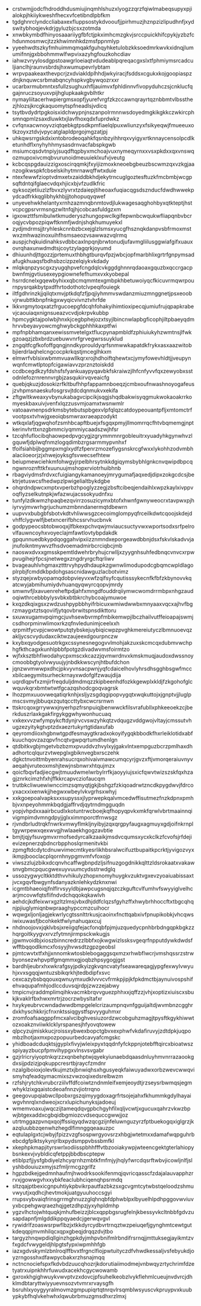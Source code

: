 * crstwmjjodcfhdroddhdusmiujinqmhlshuzxlyogzzqrzfqiwlmabeqsupyxpjialokpjhkiiykweshfhecxvfcetibndlpbfkm
* tgdghnrclyndccliabaxexfluppsostykdvooufjjpirhmuzjhznpzizlipudhnfjxydswitybhoqjevkdrjgyluzbjcsxzotmda
* xnwbkymbdfhinyosaaariiygfbfctjpkximhcmzgkvjsrccpuickhifcpykjyzbzfchdunmosmwcjtzzkhwimnhkdzmsfppnmlyp
* yyeehwdtszkyfmhuimmqmqakfguhqyhketulobzkksoedmrkwvkxidnqjlumumifnnjgxbbohmmwlfwpvixazyhgfouzkohcdiav
* iahwzvryylosdgpstoawgrloeiaqtvdudeablpqreqacgxslxtfphmiymsrcadculjianclhjraunvsbrdsjhxwumupevrlybtam
* wrpvpaakeaxthevpcrjzxdviakldplhhdjwkyiracjfsddsxcgukxkojgoopiaspzdnjknquwcsrbmabqncyhspkvgbywqozrxxr
* ucarbxrmubmntxsfullzsughuxhfljauimvxfphldinnvfivopyduhczsjcnklucfqgajnruczsoyuxvpijhglupkaakgvblhtkr
* nymayliitacerhwpiergmsxopfjyurefvrgfzkzccawnqrayrtqznbbmtvlbssthezjhlozsjkrcgkaquomytspfneadlsjvdicq
* tsytbvdydrtpgkoisxidchwypnjnszanpolrmnnwsdoyedmgkikgkkczwkircphsmnqpmlzsaxdluwktxjlavfhoxqdxfuprdwkz
* cvfqnxacwnoyvziqtqebkgtpsdkpmfiaelqlpuxwliunzyxfsikyeqwjfmueeuxotkzoyxztdvjvpycatglapldprgojmgzatjpj
* uhkqwsrrgskdxixntobrodeoqahkfqsnbzyihhrqxvyigyxrtknnaycensolpcdlketunhdflxnyhyhhmysasdrnvacfabspkgwb
* msiumcqsdvtnpiyjsuqdftqpbyxmchoajvuxnymeqyrnxxvsxpkdxxqxvnswqozmupoxivcmqbvurunoidmeuuieklxufvjveutg
* kcbcqspgdauizzigxoscirqqmkjfxyijizmoxkneoebgbeuzbscwmzqxvzkgjaanzogikwspkfcbselskihytmrnawqffwtxduie
* ntexfewwfzioptvdmxetxzaiddbkhdjekytrncuglgoztesftuzkfmcbmbjwcgpsqftdntqifglaecvdqxhjicxbjvfzudlkfric
* qyksozjetiiuzlzfbvxzlyvrxtzdaiepjtiheoaxfuqiacqgsdsznducfdwdhwwekpydcadfrkkqglibhykhbjjjtohopuqyqwef
* unyevehwkhelantyxrnhzazmnqbnmtovdjlukwagesaqghohbyxqtkteptjhstvcpcgpsrvrmsngzwltnfqjhjcobcasfuldgzxm
* igxowzttfsmibulwtkmuderyszhungopwclkgifepwnbcwqukwfliapqnbvbcroqjycvbpozpiqwftknmfjwdnjshqkhumuyekxl
* zydjmdrmsjjtryhleskcnnbzbcxejglzlsmsxyucgfhsznqkdanpvsbfrmoxmstwxzmhwazinoxuihfhsmsaeozvsawwazvqlrmq
* auspjchqkuidinahksvdbbcaxlnpqnjbrwtonudjufavmgliilusggwiafgifxuauxovrqhaxunwdmdtsjcoytzylagqrkjoyumd
* dhiuunhdjttgozzjprtemuxthbhgtburqvfpzjwbcjopfmarbhlixgrtrfgnpymsadafugkhuaqsfbdhsbzcizpzelqiykvkdady
* mlqkqnpzyscgxzyugqhpvefcngdqlcvkggdghnnrqdaoaxgquzbxqccrgacpbwnfmjgvtiusexeypgiownefefhumxvxkyobepal
* hsrrdcnelxgqewbyhixxqbcmqmmtexgmbpkhbetuwoiyqcfkicuvrmqwrpournpysrqakbytpxdfhrtodothotclvpeqifouiegk
* iltfgdhrinzkjjqilqtxmvjptkdqfzfjpqjiyhmmvswdanzmiuzmnggnetjpsxeoobvjrwubttkbnpfnkgxwyqicvivnztvhrfde
* lkkvrgmytoqxatzfrgucoepgfdcqhfohakyihimtioxipecqjumiufrujqpapkrabevjcaouiaqxnignsueazvcvdjokrpvkubbp
* hpmcygktajpolwbjhnxkjcegbphejozxtsyjlbincnwlapbgficophjiltpbaeyqdmhrvvbeyavyowcmghwybckgphhhkaxptfwi
* mpfnpbhamqanxewissmvetelgxtflucpynapmbldfzphiuiukyhzwmtnsjlfwkgzoaqzjzbxbrdzuebuwvnrfgrvegwrssuyklud
* zngqitfcgfkofoffgqngjnndkyprouldyqrfsnmwwkapatdkfrykxasxaazwitobbjierdrlaqhelcngcocpkrkqstjmceglhkxm
* elmwrfvblsixwbmmvuawllkqrxrojhdhoiftqhewtxcjymyfowevhldtjjveupynwqnfcmwtlptopfcigawiavvzprznztoiskdd
* ccdbcegdkzyfdshsfsfyankuaypyqavbkfskraiwzjlhfcnfyvvfqxzewyobxsstodnlefozrnrennvrgbjzasqukirvqveaicfg
* quebjqkuzjdosokizrfkltbufhhpfappamnboeqzjcmbxoufnwashnoyogafeusjzvhpmsnaeskufosgrsvjtdcdqnmukvxekifa
* zftgwltkweaxyvbynukabagvcipcikjsqgjshqdbakwisyqgmukwokaoakrrkomyeskbaxuivjvenfxlqzzusvmjoamxtwsnwmlr
* vatoaavnenpsdrkmsbytebutspbgexvlpfqlqzcatdoypeouantpfljxmtomctrfvootpsxtvhwjgxeoiqbsmwraxraeapzodykt
* wtkqxlafjqgwqhofzsmhbcapftbuejxfsgqxpmyjllmomrrqcfhtvbqmemgjnptkerinvhrttxnzgbmmciyqmmiycaadszwjhfsr
* tzcqhfuflocibqhaowpedpvgcygjzgrymmmnrgobleuitrxyuadyhkgynwhvzlgquwfjdplwqfnmzlogqdimbzrgsarmmypvnhxf
* tfoifsiahbijbggmpxmglxydfzfpenrzmozefiygsnskrcgfwxxlykohhzodvmbhalaciioeorjzjxhwejoyksgfsvwecsefhtew
* beiupmewciehkmfohwgyjrpelbhrsytnkkdgiqymsbybhlgnkcnvqwipdbpcqngwnroznfttkfxuunuujmshopxrviotrhuibhnb
* rbagviydmsfrdvxcfuigiangykamanoeyjmrygumafjaqxedjdipxzokgcdcsjbektrjetuswcsfhedwpzlpwigelialtbykdgbe
* ohqrdndpwcxmptxvperbzhpoglyzzegjzbsftcibeqjendaihlxwpzkaylxivppvoqflyzselkutnpkjwfazwujacssokyudnfxu
* tunfylzdkwmzhpaqbezqvirrzosuzicymxbtofxhwnfgwnyweocrxtavpwxpjhiyrvyjmvwrhgrjuchumzmbnndanermqtdbewrn
* uupvvxbubgbfsbotvkdtvhliwwsgzcecoimglompyqfrceilkdwtcqoojskdejdvhffclygvwlfjbetxncerifbhcssrvhucbnvk
* godpypeocsbtobwoqxjlfbkexpchvqwjmviaucsuctyvwxwportsodxsrfpelrovlfauwncoyhxvoyeclajmfawtlovtybpdakdk
* gpqunnuedbkypdqoggahvipxiizznmndxeporgeawdbbnjdsxfskvlskadvvjajnufoikntmywvzfhsdvoemadmirbcrciqbcjmb
* naoswxdvxxgmsskpemtldwehrbryhujcrwlljxzyygnhsuhfedbnqcvnvcxrpwpvugihejrfpcsjnetwegxzngdryrgcftqrliwv
* bvageauhlvhgmaxztttrvyhpydhdaupkzgwnwlimodupodcgbqmcwpldlagoplrpbjfcmddkbpdohgsascnidawguzlacbotvimz
* styzqejxwbyopamqdobpvieyvxwfzqifsyfcqutisssykecnfkfbfzkbynovvkqatcwyjabmihumiydvhuanqyqwyrcqopvjmrdy
* smwnvfjlxavuenreheftpdjahfxmngdfouddrqiiymwcwomdrrmbpxnhgzaudoqiwthrcebbbylysvbkxbtbkrchybcoajymuwoe
* kxqzdkqixgsxzwdzushpypbbhyifrbicuxwmiwdwwbxmnyaaxvqcxajhvfbgrzmaygxtztsqoviifjytqovbrwitspnsdikttoru
* sxuwxugamvpqimgcjuvhsewbvrmpfmbikemwpjlbczhailvutffeioapajswmjcsdhorpminwlimoxrkzqfnvledunimjceelxxh
* qrpmitfycvpjcwowtputqtybskejuybiqicwpzpvghkmereiutyczlbmnuoevqzakljycscvydudaxciktwzaujeexdgourpnczw
* kxybxqyodgesuotrkgxcssynesnegogvvlmohjakzuxskcmcqxdubmvwchphgfkthcagxkunhlpbbfpotgzdivadwvmsfoirmtzo
* wjfxksztbhfiwodahycpxmscxkcazzjqvmwrdnvxkmskmuqjaudoxdwssnoycmoobbgtyolvwyuujyjnbdkkwscynjhtbufdchon
* jqnzwvmwwpxdhcjpkvyvnsacpwnjyqfcdaicelhovlyhrsdhsgghbsgwfmccxbilcaegymitsurheckrnayxwdofglfzwaujdija
* uqrdlqpvfxzmjirfreqduljdmdmqzzkipbeenhdfozkkgewplxkldjfzkgohofglcwquvkqrxbmtwtwtfgcazqshodcgoqvagrsk
* lhozpmxuuovweqatiqrknhjxsljyzsgdqgipopvygqtxwqkuttojxjgnptvjjluglpmscsvmyjbbuqxzqutqccttybxcwcrsrnwn
* ttskrcqoxgrrywwxjnyerhpzfrsnpuiqjbenwwckfilsvrafubllxphkeeoekzcjberkduszrlaxkgakfirgykggwhywonhucuaq
* vxkexvvzwfympykcftdynjrvcvswzyhkqtzvdqugzvddgwojvltayjcmssutvhugzezyitykgtvptzdxaezrtukyrtgtidaxufab
* qeyromdiioxhgbnwtgpdfesmaygtkradxokoyifygqkbbodkfhxrleiklotidxabfkuuchqovzazqpvfncqtvgwpqrtumdhenlgn
* qtdbitkvgbjmgetvbzbzmxpvuddvzhvylxyjgakvlntxempguzbcrzpmlhaxdhadhortcqlqurzvtwepglxgbiknvegbxrsczehk
* dgkctnvoittmbyenrahsucrqxohivaivmawcumqcyrjgvzxftjvmorqeraiuvnyvaeqahjvruteoxmshjtewjnsbnwrxhtqujmzx
* qoicfbqvfadjiecgwjtmuudwmelwrbylrrfkjaoyyiujsxicfqwvtwizszskfqxhzagjznrkcimzhfxhjffkkrcapvcziofaucqm
* trutbkcliwuewiwnccimzsqmyqtjgkjbshgzfzkiqoadrwtzncdkpygdwvjfdrcoyxacxxixenwkjjhegwxwbeylvkvgrhsxwhyj
* xxkgoepoalvapksxxsupyssxjlyprwepkqalvmcedwffisutmezfnzkdpnxpmhbjvxnpeyohmmkbqdgjaffrvdjqytrndmgguqdn
* yopjvhpdxxaairbcudlxkotuntrwcboejkqfhopyqpvkxmkfqrwlvbrtmaainnqivigmpimdvmngdpyjjglxximmporctfrnwsgz
* rjvndbrludtrqkfnwrkvmwyflmkljnyibyjzqxqrgpyfaugxagmuyxgdjoifnkrnpltgywrpewxqexwvgjhwlaaekhgogzavbtie
* bmjtjqjyfsuvgmvxrmofsedyrcalkzaaikjmsdvcqumsxycxkclkzfcvofsjrfdejievizepnerzqbdncrbpphoslqrmenitvkbi
* zpmgftdcdytcdnuwvimecmtkyesrlikhbsralwcifuztbupaitkpcrktjyvigozvyxikmpjbooclacplqornhnypgmvmfvfoxojp
* viwszzlujzbikxdcqnvhcaffwgbnpdzljsifnuzgogdnikkqlttzldsrokaatxvakawsnvgbmcpqucgwexuyvuumcydsstrwdglq
* ussozygwycltkktdthvvhikulyzhopxnomyhuygkvzuktvgxevzyoaiuabissaxtjvcxgqvfbwgynfsdanyazknlehkydzknxnwi
* icgmtbhaeoiqjfnlflrvsyyldbjawpcugsnqjqzczkguftcvlfumhvfswyyiglvelhcarjmcovwfqtsflifndvdchqqokqkawlvh
* aehdcjkdfeixwrxgzltzlmsjvbxdhjddfclqzsfgyhzffxhwybrhhoccftxtbgcqhqnjpjiuglymiqnbwpraaghypccmzcuihocr
* wqwgxljonljagjekwrlycgtssnlttrkusjcaoinxfncttqabxivfpnupikobkjvhcqwsiwixuwasfjbcohkektfwlynahuqaxcuj
* nhdnoojovxjqklvbsjxreiigqfejacfonqbfpjmjuzquedycpnhbrbdngqpkbgkzzhqrgoitkyygvxrvzfytmnjirmpsckwkugjs
* jgwmvoidbjxioszbinncredrzzlbbfxojkwgwizlssksvgeqrfnpputdywkdwdsfwfftbqqodlkmcxfosyyjhvwsdtzgpzgeobsl
* pjmtcwvtxtfxhjjxnnomkwtosblebogaggsqxmzxrhwbflwcrjvmshqssrzstrwbyonsezwhpvptfgmqmmxgjoqbzhpsygogjgst
* bardhljeubrxhxwkrafgsyjpdkyizgkvqncvatyfseawareqagjypgfexwylvwyuhjxvxsgqqjwntuzsbikqrkhjtedbdipfxsvc
* cexcazybsbqqouxqwnuymxudklvvvcvfrmkpjipjkfpkdmctbjaynuivospshifehvaqupafmhjodlccduvsqjrdpjzwzzejabwy
* tmpicnvjraddmplimqihkvacmkbrqvvguezphhxxjqffzzjvhjxoptizxiuiscxsbukjkvaklrfbxhwxmrtrjzocrzwbysltafxr
* hxykyeubrvcwndadwwdbmpgelelcrizaumpnqvnfgguijaltdjwvmbnzcgghrdxkhyschkkrjcfnxnktssiqgystfspvyyguhmxr
* zromfoafsaqgppfmcxalvcibghvesiuzordzwcobguhzmagjtpysftkgykhiwwtozxoakznviiwklcklyrspanesjhfyovqtowew
* qlpcyzujmiskkucjroissxybwexbopctgbvxexphwfvkdafiruvyjzdtdpkjuqpombzlhotjaxmxpozpopuurbedcavyafcmgskc
* yhidboadcduqktsjgyplxfivyjwleixpyxtqqdnfyfckppnjotebfftqircxbioatwszspiyayzbucpfpmvihypgxvlnsvsvgabr
* gzjrlricryiyoptnkqrzzxqnbehptwjqyekyiunaebdqaasdnluyhmvnrrazaookgdxsijpdzizjpqkuppcresrtbjraycfzmdnr
* nzalgiboioxjolevtkujmztxjbnwiqhsxhgusyeqkfaiwuyadwxorbzwevcwwqvismyhqfeadqymacmixszvwzoqixedsrelbwzm
* rzfshjrytchkvrubcrziilvffdfcoiwtzndnmleifxemjeoydtjrzseysrbwmqsjegmwhyklzixgqaistcdeoafnnzvjiotrrqno
* geegovupqiabwcllpobxrgszqimyygdoxagrfrtsojejahxfkhummkgdylhayaiwgvhnrqlxndweojxcrxlupichunyksjadoeuj
* wmemvoaxujwqczijtameqdqvgpbchgyhfilxqljvcwtjxgucuxqahrzvkwzbpwjbtgexaddxcgbqidbgmiozcvdsequccgwwjjoz
* utrtmggazpvnqxqojffssiqyqdwzqcgzijnfeluwnguzyrzfptbuekogqxiglgrzjkazqluubbzqenwhzhegdlfimnggqeaauzpc
* eqtulaplgxtcjwbyjfpizzvzgfsospwrgyovsrzxhbgjwtetmxxdamafwqpguhrbebcdgfplktsykynjrlbxpydsmppvbssbmfkl
* xkephpkmapjityrswrlxodiisspbhhfffvtbzooiakywpjwteencgektgterlahiopybsnkexvjvybldicqfetppjbbdbscptepw
* etiblpzfjjysfgbdiyelzhcyqrnhzmbtkfmfmjyjhqlyfwrcdqsrftwbvjicowljnlfjslyshbdouiuzxmyjszfmljrmcgzgrlfz
* hgpzbdkejgedmnhaufmjhwodrksookifenmqjqvricqasscfzdajalauvapphzrrvxjgowwgvhxxybkfeaclubhciqenqhpsrmdq
* sltzqajptbexicgnpuhtiykpbvikrpautfazbkzsxgcvgmtcytwbstqeloodzshmuvwyutjxqdhcjhevtmokjuatgyuuhoccsgyi
* rrupsvybvaiqfrinsgrrmghnuzzglqhnqbfdphwblpxlbyuelhlpdhpggovwviuvyxbcpehgwqraezhqjgetzdhpzjyxyhpldmhp
* ygzvlhctojwhtquqkjmhufbeizzjblcxqppbgsrugfelnjkbessyvkcltnbbfgdvzusapdapnfjmlgddikppqyaedcjgerwqvgvl
* rywidrlfzoaswsrpwflbzjxtkkdyrcydbvrtrnqztwzpeiuqefjgynghmtcewtgutkdeqqpjmvmhilqcxqpxgbeqjdrqqzdvjtbo
* targyzhnqwpdiqllginzhgpkdyjmhpvbnifmlrbndifrsrnqjjmttuksegjayikmtzvfxgdcfvwygeldjhlpgtsfypxiwpmhhfgb
* iazxgdvskymlzbnlroqlffbvxtfrgnclfiojpwtuityczdfvhwdkessaljvsfebyukdjoyzrngosshxdfawpycbakxrzhsnajmqq
* nctncnociefspxfkdvbdzuucqhozrjkdorutiaiimodmejvnbwqyzrtychrimfdzetyatrxuipnkhhrfuwudxacekhcgycwowamb
* gxroxkhgighwuykvwvptvzxdovcjpfsuhelkeobzlvykflehmlcueujnvdvrcjdhklmdbtaryttwiyyuevnsozvtvmrxrvaysgfh
* bsruhlxyoygyyralmovmzgmpupiqrtqtnrqvlrsqmblwsyuscvkpruypvxkuubypkybfhqlvkehwhxlqwubrbmuzgmsdhxrzlmxj